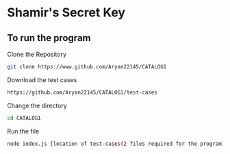 # Shamir's Secret Key

## To run the program
Clone the Repository
```bash
git clone https://www.github.com/Aryan22145/CATALOG1
```
Download the test cases
``` bash
https://github.com/Aryan22145/CATALOG1/test-cases
```
Change the directory 
```bash
cd CATALOG1
```

Run the file
``` bash
node index.js [location of test-cases(2 files required for the program)]
```

